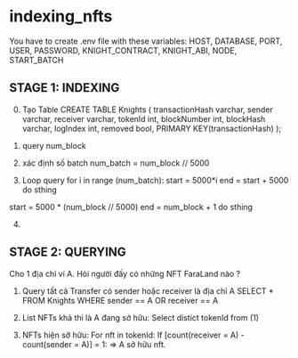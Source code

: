 # indexing_nfts
You have to create .env file with these variables: HOST, DATABASE, PORT, USER, PASSWORD, KNIGHT_CONTRACT, KNIGHT_ABI, NODE, START_BATCH

## STAGE 1: INDEXING

0. Tạo Table
CREATE TABLE Knights (
	transactionHash varchar,
	sender varchar,
	receiver varchar,
	tokenId int,
	blockNumber int,
	blockHash varchar,
	logIndex int,
	removed bool,
	PRIMARY KEY(transactionHash)
);

1. query num_block

2. xác định số batch
num_batch = num_block // 5000

3. Loop query
for i in range (num_batch):
	start = 5000*i
	end = start + 5000
	do sthing

start = 5000 * (num_block // 5000)
end = num_block + 1
do sthing

4.  

## STAGE 2: QUERYING
Cho 1 địa chỉ ví A. Hỏi người đấy có những NFT FaraLand nào ?

1. Query tất cả Transfer có sender hoặc receiver là địa chỉ A
SELECT * FROM Knights 
WHERE sender == A OR receiver == A

2. List NFTs khả thi là A đang sở hữu: 
Select distict tokenId from (1)

3. NFTs hiện sỡ hữu:
For nft in tokenId:
If [count(receiver = A) - count(sender = A)] = 1:
=> A sở hữu nft.

